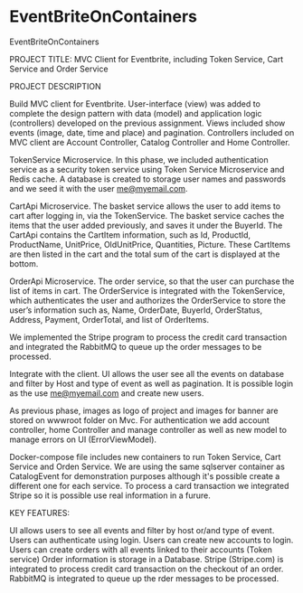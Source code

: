 # EventBriteOnContainers
 EventBriteOnContainers

PROJECT TITLE: MVC Client for Eventbrite, including Token Service, Cart Service and Order Service

PROJECT DESCRIPTION

Build MVC client for Eventbrite. User-interface (view) was added to complete the design pattern with data (model) and application logic (controllers) developed on the previous assignment. Views included show events (image, date, time and place) and pagination. Controllers included on MVC client are Account Controller, Catalog Controller and Home Controller.

TokenService Microservice. In this phase, we included authentication service as a security token service using Token Service Microservice and Redis cache. A database is created to storage user names and passwords and we seed it with the user me@myemail.com.

CartApi Microservice. The basket service allows the user to add items to cart after logging in, via the TokenService. The basket service caches the items that the user added previously, and saves it under the BuyerId. The CartApi contains the CartItem information, such as Id, ProductId, ProductName, UnitPrice, OldUnitPrice, Quantities, Picture. These CartItems are then listed in the cart and the total sum of the cart is displayed at the bottom.

OrderApi Microservice. The order service, so that the user can purchase the list of items in cart. The OrderService is integrated with the TokenService, which authenticates the user and authorizes the OrderService to store the user’s information such as, Name, OrderDate, BuyerId, OrderStatus, Address, Payment, OrderTotal, and list of OrderItems.

We implemented the Stripe program to process the credit card transaction and integrated the RabbitMQ to queue up the order messages to be processed.

Integrate with the client. UI allows the user see all the events on database and filter by Host and type of event as well as pagination. It is possible login as the use me@myemail.com and create new users.

As previous phase, images as logo of project and images for banner are stored on wwwroot folder on Mvc. For authentication we add account controller, home Controller and manage controller as well as new model to manage errors on UI (ErrorViewModel).

Docker-compose file includes new containers to run Token Service, Cart Service and Orden Service. We are using the same sqlserver container as CatalogEvent for demonstration purposes although it's possible create a different one for each service. To process a card transaction we integrated Stripe so it is possible use real information in a furure.

KEY FEATURES:

UI allows users to see all events and filter by host or/and type of event.
Users can authenticate using login.
Users can create new accounts to login.
Users can create orders with all events linked to their accounts (Token service)
Order information is storage in a Database.
Stripe (Stripe.com) is integrated to process credit card transaction on the checkout of an order.
RabbitMQ is integrated to queue up the rder messages to be processed.
